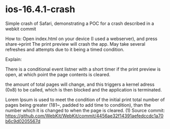 # ios-16.4.1-crash
Simple crash of Safari, demonstrating a POC for a crash described in a webkit commit

How to: Open index.html on your device (I used a webserver), and press share->print
The print preview will crash the app. May take several refreshes and attempts due to it being a timed condition. 

Explain: 

There is a conditional event listner with a short timer if the print preview is open, at which point the page contents is cleared.

the amount of total pages will change, and this triggers a kernel adress (0x8) to be called, which is then blocked and the application is terminated.

Lorem Ipsum is used to meet the condition of the initial print total number of pages being greater (181~, padded to add time to condition), than the number which it is changed to when the page is cleared. (1)
Source commit: 
https://github.com/WebKit/WebKit/commit/4456ae32f14391aefedccdc1a70b6c9d0205567d
